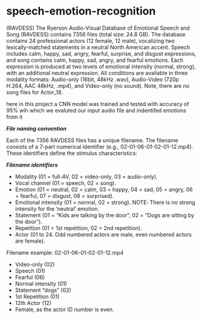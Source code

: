 # speech-emotion-recognition

(RAVDESS)
The Ryerson Audio-Visual Database of Emotional Speech and Song
(RAVDESS) contains 7356 files (total size: 24.8 GB). The database
contains 24 professional actors (12 female, 12 male), vocalizing two
lexically-matched statements in a neutral North American accent.
Speech includes calm, happy, sad, angry, fearful, surprise, and disgust
expressions, and song contains calm, happy, sad, angry, and fearful
emotions. Each expression is produced at two levels of emotional
intensity (normal, strong), with an additional neutral expression. All
conditions are available in three modality formats: Audio-only (16bit,
48kHz .wav), Audio-Video (720p H.264, AAC 48kHz, .mp4), and
Video-only (no sound). Note, there are no song files for Actor_18.


here in this project a CNN model was trained and tested with accuracy of 95% wih which we evaluted our input audio file and indentifed emotions from it


***File naming convention***

Each of the 7356 RAVDESS files has a unique filename. The filename consists of a 7-part numerical identifier (e.g., 02-01-06-01-02-01-12.mp4). These identifiers define the stimulus characteristics:

***Filename identifiers***

- Modality (01 = full-AV, 02 = video-only, 03 = audio-only).
- Vocal channel (01 = speech, 02 = song).
- Emotion (01 = neutral, 02 = calm, 03 = happy, 04 = sad, 05 = angry, 06 = fearful, 07 = disgust, 08 = surprised).
- Emotional intensity (01 = normal, 02 = strong). NOTE: There is no strong intensity for the ‘neutral’ emotion.
- Statement (01 = “Kids are talking by the door”, 02 = “Dogs are sitting by the door”).
- Repetition (01 = 1st repetition, 02 = 2nd repetition).
- Actor (01 to 24. Odd numbered actors are male, even numbered actors are female).

Filename example: 02-01-06-01-02-01-12.mp4 

- Video-only (02)
- Speech (01)
- Fearful (06)
- Normal intensity (01)
- Statement “dogs” (02)
- 1st Repetition (01)
- 12th Actor (12)
- Female, as the actor ID number is even.

